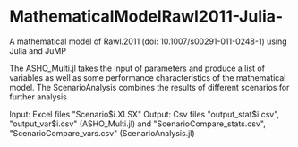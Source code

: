 # MathematicalModelRawl2011-Julia-
A mathematical model of Rawl.2011 (doi: 10.1007/s00291-011-0248-1) using Julia and JuMP

The ASHO_Multi.jl takes the input of parameters and produce a list of variables as well as some performance characteristics of the mathematical model.
The ScenarioAnalysis combines the results of different scenarios for further analysis

Input: Excel files "Scenario$i.XLSX"
Output: Csv files "output_stat$i.csv", "output_var$i.csv" (ASHO_Multi.jl) and "ScenarioCompare_stats.csv", "ScenarioCompare_vars.csv" (ScenarioAnalysis.jl)
